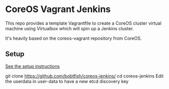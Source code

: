 # CoreOS Vagrant Jenkins

This repo provides a template Vagrantfile to create a CoreOS cluster virtual machine using Virtualbox which
will spin up a Jenkins cluster.

It's heavily based on the coreos-vagrant repository from CoreOS.

## Setup

[See the setup instructions](https://github.com/coreos/coreos-vagrant/)

git clone https://github.com/bobtfish/coreos-jenkins/
cd coreos-jenkins
Edit the userdata in user-data to have a new etcd discovery key
```

